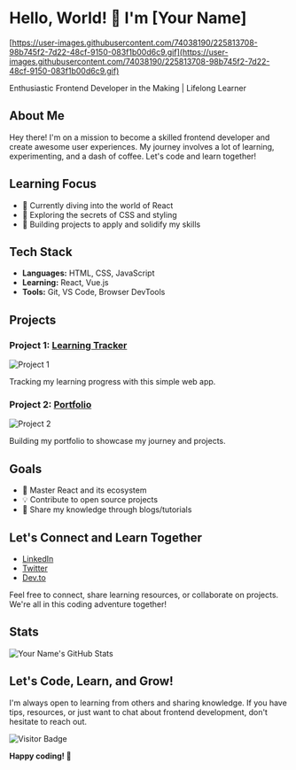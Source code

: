 # Hello, World! 👋 I'm [Your Name]

[https://user-images.githubusercontent.com/74038190/225813708-98b745f2-7d22-48cf-9150-083f1b00d6c9.gif](https://user-images.githubusercontent.com/74038190/225813708-98b745f2-7d22-48cf-9150-083f1b00d6c9.gif)

Enthusiastic Frontend Developer in the Making | Lifelong Learner

## About Me

Hey there! I'm on a mission to become a skilled frontend developer and create awesome user experiences. My journey involves a lot of learning, experimenting, and a dash of coffee. Let's code and learn together!

## Learning Focus

- 🚀 Currently diving into the world of React
- 🎨 Exploring the secrets of CSS and styling
- 🔧 Building projects to apply and solidify my skills

## Tech Stack

- **Languages:** HTML, CSS, JavaScript
- **Learning:** React, Vue.js
- **Tools:** Git, VS Code, Browser DevTools

## Projects

### Project 1: [Learning Tracker](link-to-project)

![Project 1](url-to-project-image)

Tracking my learning progress with this simple web app. 

### Project 2: [Portfolio](link-to-project)

![Project 2](url-to-project-image)

Building my portfolio to showcase my journey and projects.

## Goals

- 🌱 Master React and its ecosystem
- 💡 Contribute to open source projects
- 📝 Share my knowledge through blogs/tutorials

## Let's Connect and Learn Together

- [LinkedIn](https://www.linkedin.com/in/yourusername/)
- [Twitter](https://twitter.com/yourusername)
- [Dev.to](https://dev.to/yourusername)

Feel free to connect, share learning resources, or collaborate on projects. We're all in this coding adventure together!

## Stats

![Your Name's GitHub Stats](https://github-readme-stats.vercel.app/api?username=yourusername&show_icons=true&count_private=true)

## Let's Code, Learn, and Grow!

I'm always open to learning from others and sharing knowledge. If you have tips, resources, or just want to chat about frontend development, don't hesitate to reach out.

![Visitor Badge](https://visitor-badge.laobi.icu/badge?page_id=yourusername.yourusername)

**Happy coding! 🚀**
